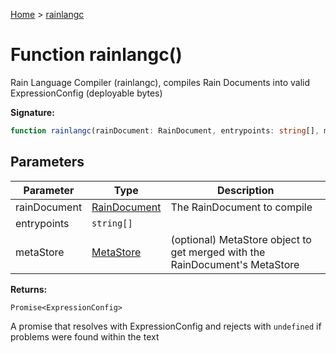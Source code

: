 [Home](../index.md) &gt; [rainlangc](./rainlangc_3.md)

# Function rainlangc()

Rain Language Compiler (rainlangc), compiles Rain Documents into valid ExpressionConfig (deployable bytes)

<b>Signature:</b>

```typescript
function rainlangc(rainDocument: RainDocument, entrypoints: string[], metaStore?: MetaStore): Promise<ExpressionConfig>;
```

## Parameters

|  Parameter | Type | Description |
|  --- | --- | --- |
|  rainDocument | [RainDocument](../classes/raindocument.md) | The RainDocument to compile |
|  entrypoints | `string[]` |  |
|  metaStore | [MetaStore](../classes/metastore.md) | (optional) MetaStore object to get merged with the RainDocument's MetaStore |

<b>Returns:</b>

`Promise<ExpressionConfig>`

A promise that resolves with ExpressionConfig and rejects with `undefined` if problems were found within the text

